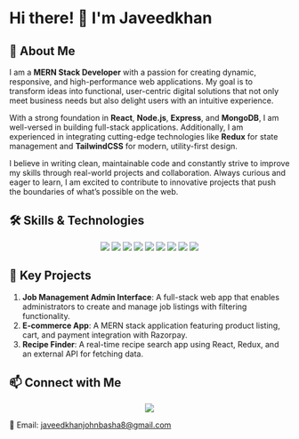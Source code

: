 # Hi there! 👋 I'm Javeedkhan

## 🚀 About Me
I am a **MERN Stack Developer** with a passion for creating dynamic, responsive, and high-performance web applications. My goal is to transform ideas into functional, user-centric digital solutions that not only meet business needs but also delight users with an intuitive experience.

With a strong foundation in **React**, **Node.js**, **Express**, and **MongoDB**, I am well-versed in building full-stack applications. Additionally, I am experienced in integrating cutting-edge technologies like **Redux** for state management and **TailwindCSS** for modern, utility-first design.

I believe in writing clean, maintainable code and constantly strive to improve my skills through real-world projects and collaboration. Always curious and eager to learn, I am excited to contribute to innovative projects that push the boundaries of what’s possible on the web.

## 🛠 Skills & Technologies
<p align="center">
  <img src="https://img.shields.io/badge/React-20232A?style=for-the-badge&logo=react&logoColor=61DAFB" />
  <img src="https://img.shields.io/badge/Node.js-43853D?style=for-the-badge&logo=node.js&logoColor=white" />
  <img src="https://img.shields.io/badge/Express.js-404D59?style=for-the-badge&logo=express&logoColor=white" />
  <img src="https://img.shields.io/badge/MongoDB-4EA94B?style=for-the-badge&logo=mongodb&logoColor=white" />
  <img src="https://img.shields.io/badge/MySQL-4479A1?style=for-the-badge&logo=mysql&logoColor=white" />
  <img src="https://img.shields.io/badge/HTML5-E34F26?style=for-the-badge&logo=html5&logoColor=white" />
  <img src="https://img.shields.io/badge/CSS3-1572B6?style=for-the-badge&logo=css3&logoColor=white" />
  <img src="https://img.shields.io/badge/JavaScript-F7DF1E?style=for-the-badge&logo=javascript&logoColor=black" />
  <img src="https://img.shields.io/badge/TailwindCSS-38B2AC?style=for-the-badge&logo=tailwind-css&logoColor=white" />
</p>

## 📝 Key Projects
1. **Job Management Admin Interface**: A full-stack web app that enables administrators to create and manage job listings with filtering functionality.  
2. **E-commerce App**: A MERN stack application featuring product listing, cart, and payment integration with Razorpay.  
3. **Recipe Finder**: A real-time recipe search app using React, Redux, and an external API for fetching data.

## 📫 Connect with Me
<p align="center">
  <a href="https://www.linkedin.com/in/javeedkhan-j-70687b235">
    <img src="https://img.shields.io/badge/LinkedIn-0A66C2?style=for-the-badge&logo=linkedin&logoColor=white" />
  </a>
</p>

📧 Email: [javeedkhanjohnbasha8@gmail.com](mailto:javeedkhanjohnbasha8@gmail.com)


